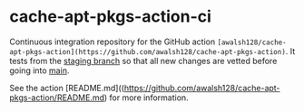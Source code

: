 # cache-apt-pkgs-action-ci

Continuous integration repository for the GitHub action ``[awalsh128/cache-apt-pkgs-action](https://github.com/awalsh128/cache-apt-pkgs-action)``. It tests from the [staging branch](https://github.com/awalsh128/cache-apt-pkgs-action/tree/staging) so that all new changes are vetted before going into [main](https://github.com/awalsh128/cache-apt-pkgs-action/tree/main).

See the action [README.md]((https://github.com/awalsh128/cache-apt-pkgs-action/README.md) for more information.
